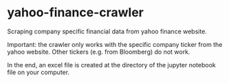 # yahoo-finance-crawler
Scraping company specific financial data from yahoo finance website.

Important: the crawler only works with the specific company ticker from the yahoo website. Other tickers (e.g. from Bloomberg) do not work.

In the end, an excel file is created at the directory of the jupyter notebook file on your computer. 
